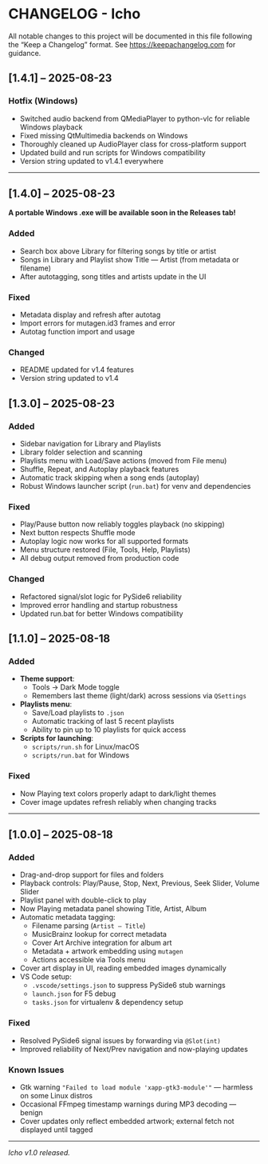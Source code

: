 # CHANGELOG - Icho

All notable changes to this project will be documented in this file following the “Keep a Changelog” format. See https://keepachangelog.com for guidance.

## [1.4.1] – 2025-08-23

### Hotfix (Windows)

- Switched audio backend from QMediaPlayer to python-vlc for reliable Windows playback
- Fixed missing QtMultimedia backends on Windows
- Thoroughly cleaned up AudioPlayer class for cross-platform support
- Updated build and run scripts for Windows compatibility
- Version string updated to v1.4.1 everywhere

---

## [1.4.0] – 2025-08-23

**A portable Windows .exe will be available soon in the Releases tab!**

### Added

- Search box above Library for filtering songs by title or artist
- Songs in Library and Playlist show Title — Artist (from metadata or filename)
- After autotagging, song titles and artists update in the UI

### Fixed

- Metadata display and refresh after autotag
- Import errors for mutagen.id3 frames and error
- Autotag function import and usage

### Changed

- README updated for v1.4 features
- Version string updated to v1.4

## [1.3.0] – 2025-08-23

### Added

- Sidebar navigation for Library and Playlists
- Library folder selection and scanning
- Playlists menu with Load/Save actions (moved from File menu)
- Shuffle, Repeat, and Autoplay playback features
- Automatic track skipping when a song ends (autoplay)
- Robust Windows launcher script (`run.bat`) for venv and dependencies

### Fixed

- Play/Pause button now reliably toggles playback (no skipping)
- Next button respects Shuffle mode
- Autoplay logic now works for all supported formats
- Menu structure restored (File, Tools, Help, Playlists)
- All debug output removed from production code

### Changed

- Refactored signal/slot logic for PySide6 reliability
- Improved error handling and startup robustness
- Updated run.bat for better Windows compatibility

## [1.1.0] – 2025-08-18

### Added

- **Theme support**:
  - Tools → Dark Mode toggle
  - Remembers last theme (light/dark) across sessions via `QSettings`
- **Playlists menu**:
  - Save/Load playlists to `.json`
  - Automatic tracking of last 5 recent playlists
  - Ability to pin up to 10 playlists for quick access
- **Scripts for launching**:
  - `scripts/run.sh` for Linux/macOS
  - `scripts/run.bat` for Windows

### Fixed

- Now Playing text colors properly adapt to dark/light themes
- Cover image updates refresh reliably when changing tracks

---

## [1.0.0] – 2025-08-18

### Added

- Drag-and-drop support for files and folders
- Playback controls: Play/Pause, Stop, Next, Previous, Seek Slider, Volume Slider
- Playlist panel with double-click to play
- Now Playing metadata panel showing Title, Artist, Album
- Automatic metadata tagging:
  - Filename parsing (`Artist – Title`)
  - MusicBrainz lookup for correct metadata
  - Cover Art Archive integration for album art
  - Metadata + artwork embedding using `mutagen`
  - Actions accessible via Tools menu
- Cover art display in UI, reading embedded images dynamically
- VS Code setup:
  - `.vscode/settings.json` to suppress PySide6 stub warnings
  - `launch.json` for F5 debug
  - `tasks.json` for virtualenv & dependency setup

### Fixed

- Resolved PySide6 signal issues by forwarding via `@Slot(int)`
- Improved reliability of Next/Prev navigation and now-playing updates

### Known Issues

- Gtk warning `"Failed to load module 'xapp-gtk3-module'"` — harmless on some Linux distros
- Occasional FFmpeg timestamp warnings during MP3 decoding — benign
- Cover updates only reflect embedded artwork; external fetch not displayed until tagged

---

_Icho v1.0 released._
